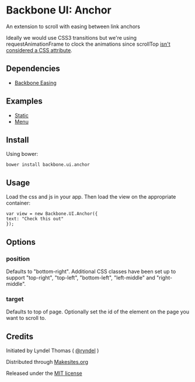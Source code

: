 # Backbone UI: Anchor

An extension to scroll with easing between link anchors

Ideally we would use CSS3 transitions but we're using requestAnimationFrame to clock the animations since scrollTop [isn't considered a CSS attribute](https://bugs.webkit.org/show_bug.cgi?id=93238).


## Dependencies

* [Backbone Easing](http://github.com/makesites/backbone-easing)


## Examples

* [Static](http://rawgit.com/backbone-ui/anchor/master/examples/static.html)
* [Menu](http://rawgit.com/backbone-ui/anchor/master/examples/menu.html)


## Install

Using bower:
```
bower install backbone.ui.anchor
```


## Usage

Load the css and js in your app. Then load the view on the appropriate container:
```
var view = new Backbone.UI.Anchor({
text: "Check this out"
});
```

## Options

### position
Defaults to "bottom-right". Additional CSS classes have been set up to support "top-right", "top-left", "bottom-left", "left-middle" and "right-middle".

### target
Defaults to top of page.
Optionally set the id of the element on the page you want to scroll to.


## Credits

Initiated by Lyndel Thomas ( [@ryndel](http://github.com/ryndel) )

Distributed through [Makesites.org](http://makesites.org/)

Released under the [MIT license](http://makesites.org/licenses/MIT)


